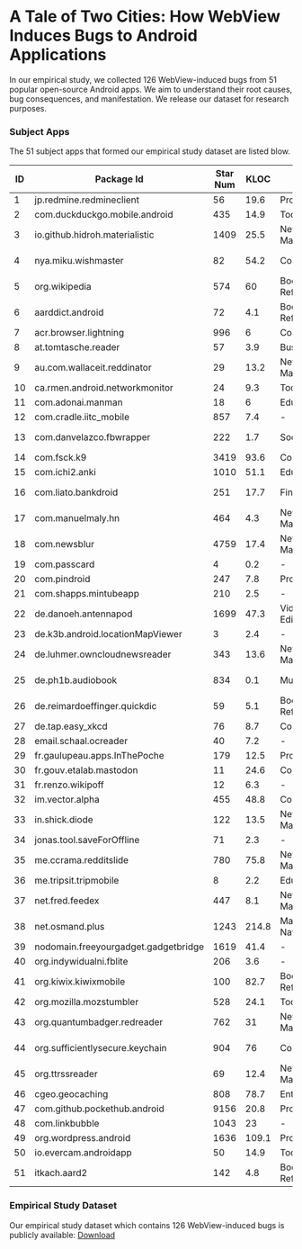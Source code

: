 # A Tale of Two Cities: How WebView Induces Bugs to Android Applications

In our empirical study, we collected 126 WebView-induced bugs from 51 popular open-source Android apps. We aim to understand their root causes, bug consequences, and manifestation. We release our dataset for research purposes.

### Subject Apps

The 51 subject apps that formed our empirical study dataset are listed blow.

ID | Package Id | Star Num | KLOC | Category | Rating | Downloads
-- | ---------- | -------- | ---- | -------- | ------ | ---------
1 | jp.redmine.redmineclient | 56 | 19.6 | Productivity | 3.7 | 5K-10K
2 | com.duckduckgo.mobile.android | 435 | 14.9 | Tools | 4.4 | 1M-5M
3 | io.github.hidroh.materialistic | 1409 | 25.5 | News & Magazines | 4.7 | 50K-100K
4 | nya.miku.wishmaster | 82 | 54.2 | Communication | 3.6 | 100K-500K
5 | org.wikipedia | 574 | 60 | Books & Reference | 4.4 | 10M-50M
6 | aarddict.android | 72 | 4.1 | Books & Reference | 4.5 | 10K-50K
7 | acr.browser.lightning | 996 | 6 | Communication | 4.3 | 5M-10M
8 | at.tomtasche.reader | 57 | 3.9 | Business | 4 | 50K-100K
9 | au.com.wallaceit.reddinator | 29 | 13.2 | News & Magazines | 4.3 | 50K-100K
10 | ca.rmen.android.networkmonitor | 24 | 9.3 | Tools | 4.3 | 50K-100K
11 | com.adonai.manman | 18 | 6 | Education | 4.6 | 1K-5K
12 | com.cradle.iitc_mobile | 857 | 7.4 | - | - | -
13 | com.danvelazco.fbwrapper | 222 | 1.7 | Social | 4.1 | 100K-500K
14 | com.fsck.k9 | 3419 | 93.6 | Communication | 4.2 | 5M-10M
15 | com.ichi2.anki | 1010 | 51.1 | Education | 4.5 | 1M-5M
16 | com.liato.bankdroid | 251 | 17.7 | Finance | 4.1 | 100K-500K
17 | com.manuelmaly.hn | 464 | 4.3 | News & Magazines | 4.4 | 50K-100K
18 | com.newsblur | 4759 | 17.4 | News & Magazines | 3.8 | 50K-100K
19 | com.passcard | 4 | 0.2 | - | - | -
20 | com.pindroid | 247 | 7.8 | Productivity | 4.3 | 10K-50K
21 | com.shapps.mintubeapp | 210 | 2.5 | - | - | -
22 | de.danoeh.antennapod | 1699 | 47.3 | Video Players & Editors | 100K-500K
23 | de.k3b.android.locationMapViewer | 3 | 2.4 | - | - | -
24 | de.luhmer.owncloudnewsreader | 343 | 13.6 | News & Magazines | 4.5 | 1K-5K 
25 | de.ph1b.audiobook | 834 | 0.1 | Music & Audio | 4.4 | 100K-500K
26 | de.reimardoeffinger.quickdic | 59 | 5.1 | Books & Reference | 4.7 | 10K-50K
27 | de.tap.easy_xkcd | 76 | 8.7 | Comics | 4.7 | 10K-50K
28 | email.schaal.ocreader | 40 | 7.2 | - | - | -
29 | fr.gaulupeau.apps.InThePoche | 179 | 12.5 | Productivity | 4.3 | 10K-50K
30 | fr.gouv.etalab.mastodon | 11 | 24.6 | Communication | 4.5 | 5K-10K
31 | fr.renzo.wikipoff | 12 | 6.3 | - | - | -
32 | im.vector.alpha | 455 | 48.8 | Communication | 4.5 | 50K-100K
33 | in.shick.diode | 122 | 13.5 | News & Magazines | 4.4 | 10K-50K
34 | jonas.tool.saveForOffline | 71 | 2.3 | - | - | -
35 | me.ccrama.redditslide | 780 | 75.8 | News & Magazines | 4.5 | 100K-500K
36 | me.tripsit.tripmobile | 8 | 2.2 | Education | 4.7 | 10K-50K
37 | net.fred.feedex | 447 | 8.1 | News & Magazines | 4.4 | 50K-100K
38 | net.osmand.plus | 1243 | 214.8 | Maps & Navigation | 4.2 | 5M-10M
39 | nodomain.freeyourgadget.gadgetbridge | 1619 | 41.4 | - | - | -
40 | org.indywidualni.fblite | 206 | 3.6 | - | - | -
41 | org.kiwix.kiwixmobile | 100 | 82.7 | Books & Reference | 4.5 | 100K-500K
42 | org.mozilla.mozstumbler | 528 | 24.1 | Tools | 4.5 | 50K-100K
43 | org.quantumbadger.redreader | 762 | 31 | News & Magazines | 4.6 | 50K-100K
44 | org.sufficientlysecure.keychain | 904 | 76 | Communication | 4.4 | 100K-500K
45 | org.ttrssreader | 69 | 12.4 | News & Magazines | 4.3 | 10K-50K
46 | cgeo.geocaching | 808 | 78.7 | Entertainment | 4.4 | 1M-5M
47 | com.github.pockethub.android | 9156 | 20.8 | Productivity | 3.4 | 10K-50K
48 | com.linkbubble | 1043 | 23 | - | - | -
49 | org.wordpress.android | 1636 | 109.1 | Productivity | 4.2 | 5M-10M
50 | io.evercam.androidapp | 50 | 14.9 | Tools | 3.9 | 10K-50K
51 | itkach.aard2 | 142 | 4.8 | Books & Reference | 4.8 | 10K-50K

### Empirical Study Dataset
Our empirical study dataset which contains 126 WebView-induced bugs is publicly available: [Download](https://drive.google.com/open?id=1MthQ4BEkTKGMmqK3Uucve4JmJ6f2O0zmeRHBAefMpH8)
